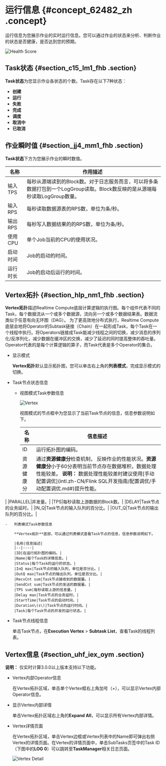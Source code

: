 # 运行信息 {#concept_62482_zh .concept}

运行信息为您展示作业的实时运行信息。您可以通过作业的状态来分析、判断作业的状态是否健康，是否达到您的预期。

![Health Score](http://static-aliyun-doc.oss-cn-hangzhou.aliyuncs.com/assets/img/41066/156559547833933_zh-CN.png)

## Task状态 {#section_c15_lm1_fhb .section}

**Task状态**为您显示作业各状态的个数。Task存在以下7种状态：

-   **创建**
-   **运行**
-   **失败**
-   **完成**
-   **调度**
-   **取消中**
-   **已取消**

## 作业瞬时值 {#section_jj4_mm1_fhb .section}

**Task状态**下方为您展示作业的瞬时数值。

|名称|作用描述|
|--|----|
|输入TPS|每秒从源端读到的Block数。对于日志服务而言，可以将多条数据打包到一个LogGroup读取。Block数反映的是从源端每秒读取LogGroup数量。|
|输入RPS|每秒读取数据源表的RPS数，单位为条/秒。|
|输出RPS|每秒写入数据结果的的RPS数，单位为条/秒。|
|使用CPU|单个Job当前的CPU的使用状况。|
|启动时间|Job的启动的时间。|
|运行时长|Job的启动后运行的时间。|

## Vertex拓扑 {#section_hlp_nm1_fhb .section}

**Vertex拓扑**描述Realtime Compute底层计算逻辑的执行图。每个组件代表不同的Task，每个数据流从一个或多个数据源，流向另一个或多个数据结果表。数据流类似于任意有向无环图（DAG）。 为了更高效地分布式执行，Realtime Compute底层会地将Operator的Subtask链接（Chain）在一起形成Task，每个Task在一个线程中执行。将Operators链接成Task能减少线程之间的切换，减少消息的序列化/反序列化，减少数据在缓冲区的交换，减少了延迟的同时提高整体的吞吐量。Operator代表的是每个计算逻辑的算子，而Task代表是多个Operator的集合。

-   显示模式

    **Vertex拓扑**默认显示拓扑图，您可以单击右上角的**列表模式**，完成显示模式的切换。

-   Task节点状态信息

    -   视图模式Task参数信息

        ![Vertex](http://static-aliyun-doc.oss-cn-hangzhou.aliyuncs.com/assets/img/41066/156559547833937_zh-CN.png)

        视图模式的节点框中为您显示了当前Task节点的信息，信息参数说明如下。

        |名称|信息描述|
        |--|----|
        |ID|运行拓扑图的编码。|
        |资源健康分|通过**资源健康分**检查机制， 反映作业的性能状况。**资源健康分**小于60分表明当前节点存在数据堆积，数据处理性能较差。 **说明：** 数据处理性能较差时建议使用[手动配置调优](intl.zh-CN/Flink SQL开发指南/配置调优/手动配置调优.md#)提升性能。

 |
        |PARALLEL|并发量。|
        |TPS|每秒读取上游数据的Block数。|
        |DELAY|Task节点的业务延时。|
        |IN\_Q|Task节点的输入队列的百分比。|
        |OUT\_Q|Task节点的输出队列的百分比。|

    -   列表模式Task参数信息

        **Vertex拓扑**底部，可以通过列表模式查看Task节点的信息，信息参数说明如下。

        |名称|信息描述|
        |--|----|
        |ID|在运行拓扑图的编码。|
        |Name|每个Task的详情信息。|
        |Status|每个Task的运行的状态。|
        |InQ max|Task节点的输入队列，单位是百分比。|
        |OutQ max|Task节点的输出队列，单位是百分比。|
        |RecvCnt sum|Task节点接收到的数据量。|
        |SendCnt sum|Task节点的发送的数据量。|
        |TPS sum|每秒读取上游的信息量。|
        |Delay max|Task节点的业务延时。|
        |StartTime|Task节点的启动时间。|
        |Duration\(s\)|Task节点的运行时间。|
        |Task|每个Task节点的并发的运行状态。|

-   Task节点线程信息

    单击Task节点，在**Execution Vertex** \> **Subtask List**，查看Task的线程列表。


## Vertex信息 {#section_uhf_iex_oym .section}

**说明：** 仅实时计算3.0.0以上版本支持以下功能。

-   Vertex内部Operator信息

    在Vertex拓扑区域，单击单个Vertex框右上角加号（+），可以显示Vertex内部Operator信息。

-   显示Vertex内部详情

    单击Vertex拓扑区域右上角的**Expand All**，可以显示所有Vertex内部详情。

-   Vertex详情页面

    在Vertex拓扑区域，单击Vertex边框或Vertex列表中的Name即可弹出右侧Vertex的详情页面。在Vertex的详情页面中，单击SubTasks页签中的Task ID（下图中的**LOG 0**）可以跳转至**TaskManager**相关日志页面。

    ![Vertex Detail](http://static-aliyun-doc.oss-cn-hangzhou.aliyuncs.com/assets/img/41066/156559547948314_zh-CN.png)


